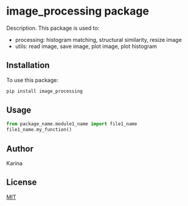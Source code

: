 # image_processing package

Description. 
This package is used to:
- processing: histogram matching, structural similarity, resize image
- utils: read image, save image, plot image, plot histogram 

## Installation

To use this package:

```bash
pip install image_processing
```

## Usage

```python
from package_name.module1_name import file1_name
file1_name.my_function()
```

## Author
Karina

## License
[MIT](https://choosealicense.com/licenses/mit/)
